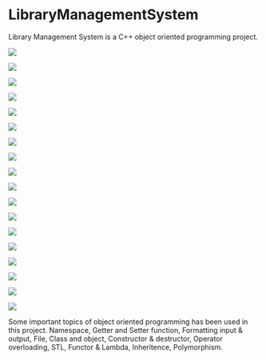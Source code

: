 
# LibraryManagementSystem
Library Management System is a C++ object oriented programming project.

![](.//media/Capture1.PNG?raw=true)

![](.//media/Capture2.PNG?raw=true)

![](.//media/Capture3.PNG?raw=true)

![](.//media/Capture4.PNG?raw=true)

![](.//media/Capture5.PNG?raw=true)

![](.//media/Capture6.PNG?raw=true)

![](.//media/Capture7.PNG?raw=true)

![](.//media/Capture8.PNG?raw=true)

![](.//media/Capture9.PNG?raw=true)

![](.//media/Capture10.PNG?raw=true)

![](.//media/Capture11.PNG?raw=true)

![](.//media/Capture12.PNG?raw=true)

![](.//media/Capture13.PNG?raw=true)

![](.//media/Capture14.PNG?raw=true)

![](.//media/Capture15.PNG?raw=true)

![](.//media/Capture16.PNG?raw=true)

![](.//media/Capture17.PNG?raw=true)

![](.//media/Capture18.PNG?raw=true)

Some important topics of object oriented programming has been used in this project.
Namespace,
Getter and Setter function, 
Formatting input & output, 
File, 
Class and object, 
Constructor  & destructor, 
Operator overloading, 
STL, 
Functor & Lambda, 
Inheritence, 
Polymorphism.
>>> 
